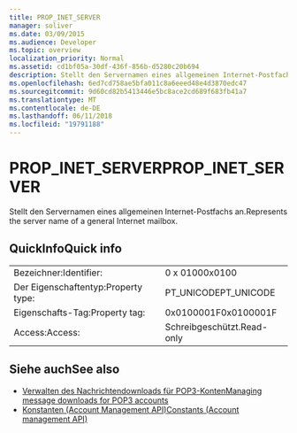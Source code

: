```yaml
---
title: PROP_INET_SERVER
manager: soliver
ms.date: 03/09/2015
ms.audience: Developer
ms.topic: overview
localization_priority: Normal
ms.assetid: cd1bf05a-30df-436f-856b-d5280c20b694
description: Stellt den Servernamen eines allgemeinen Internet-Postfachs an.
ms.openlocfilehash: 6ed7cd758ae5bfa011c8a6eeed48e4d3870edc47
ms.sourcegitcommit: 9d60cd82b5413446e5bc8ace2cd689f683fb41a7
ms.translationtype: MT
ms.contentlocale: de-DE
ms.lasthandoff: 06/11/2018
ms.locfileid: "19791188"
---
```

# <a name="propinetserver"></a><span data-ttu-id="a4bd0-103">PROP_INET_SERVER</span><span class="sxs-lookup"><span data-stu-id="a4bd0-103">PROP_INET_SERVER</span></span>

<span data-ttu-id="a4bd0-104">Stellt den Servernamen eines allgemeinen Internet-Postfachs an.</span><span class="sxs-lookup"><span data-stu-id="a4bd0-104">Represents the server name of a general Internet mailbox.</span></span>
  
## <a name="quick-info"></a><span data-ttu-id="a4bd0-105">QuickInfo</span><span class="sxs-lookup"><span data-stu-id="a4bd0-105">Quick info</span></span>

|||
|:-----|:-----|
|<span data-ttu-id="a4bd0-106">Bezeichner:</span><span class="sxs-lookup"><span data-stu-id="a4bd0-106">Identifier:</span></span>  <br/> |<span data-ttu-id="a4bd0-107">0 x 0100</span><span class="sxs-lookup"><span data-stu-id="a4bd0-107">0x0100</span></span>  <br/> |
|<span data-ttu-id="a4bd0-108">Der Eigenschaftentyp:</span><span class="sxs-lookup"><span data-stu-id="a4bd0-108">Property type:</span></span>  <br/> |<span data-ttu-id="a4bd0-109">PT_UNICODE</span><span class="sxs-lookup"><span data-stu-id="a4bd0-109">PT_UNICODE</span></span>  <br/> |
|<span data-ttu-id="a4bd0-110">Eigenschafts-Tag:</span><span class="sxs-lookup"><span data-stu-id="a4bd0-110">Property tag:</span></span>  <br/> |<span data-ttu-id="a4bd0-111">0x0100001F</span><span class="sxs-lookup"><span data-stu-id="a4bd0-111">0x0100001F</span></span>  <br/> |
|<span data-ttu-id="a4bd0-112">Access:</span><span class="sxs-lookup"><span data-stu-id="a4bd0-112">Access:</span></span>  <br/> |<span data-ttu-id="a4bd0-113">Schreibgeschützt.</span><span class="sxs-lookup"><span data-stu-id="a4bd0-113">Read-only</span></span>  <br/> |
   
## <a name="see-also"></a><span data-ttu-id="a4bd0-114">Siehe auch</span><span class="sxs-lookup"><span data-stu-id="a4bd0-114">See also</span></span>

- [<span data-ttu-id="a4bd0-115">Verwalten des Nachrichtendownloads für POP3-Konten</span><span class="sxs-lookup"><span data-stu-id="a4bd0-115">Managing message downloads for POP3 accounts</span></span>](managing-message-downloads-for-pop3-accounts.md) 
- [<span data-ttu-id="a4bd0-116">Konstanten (Account Management API)</span><span class="sxs-lookup"><span data-stu-id="a4bd0-116">Constants (Account management API)</span></span>](constants-account-management-api.md)

